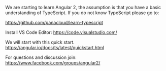 We are starting to learn Angular 2, the assumption is that you have a basic understanding of TypeScript.
If you do not know TypeScript please go to:

https://github.com/panacloud/learn-typescript

Install VS Code Editor:
https://code.visualstudio.com/

We will start with this quick start.
https://angular.io/docs/ts/latest/quickstart.html

For questions and discussion join:
https://www.facebook.com/groups/angular2/